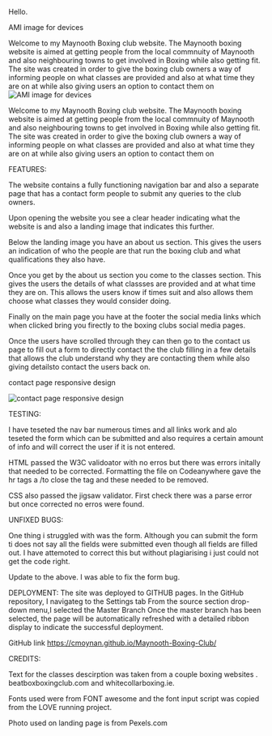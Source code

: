 Hello.

AMI image for devices

Welcome to my Maynooth Boxing club website. The Maynooth boxing website is aimed at getting people from the local commnuity of Maynooth and also neighbouring towns to get involved in Boxing while also getting fit. The site was created in order to give the boxing club owners a way of informing people on what classes are provided and also at what time they are on at while also giving users an option to contact them on
![AMI image for devices](https://github.com/cmoynan/Maynooth-Boxing-Club/assets/150179658/5abfbc6e-2c61-4b92-bd79-39d5f5a518b5)








Welcome to my Maynooth Boxing club website. The Maynooth boxing  website is aimed at getting people from the local commnuity of Maynooth and also neighbouring towns to get involved in Boxing while also getting fit. The site was created in order to give the boxing club owners a way of informing people on what classes are provided and also at what time they are on at while also giving users an option to contact them on

FEATURES:

The website contains a fully functioning navigation bar and also a separate page that has a contact form people to submit any queries to the club owners.

Upon opening the website you see a clear header indicating what the website is and also a landing image that indicates this further.

Below the landing image you have an about us section. This gives the users an indication of who the people are that run the boxing club and what qualifications they also have.

Once you get by the about us section you come to the classes section. This gives the users the details of what classses are provided and at what time they are on. This allows the users know if times suit and also allows them choose what classes they would consider doing.

Finally on the main page you have at the footer the social media links which when clicked bring you firectly to the boxing clubs social media pages.

Once the users have scrolled through they can then go to the contact us page to fill out a form to directly contact the the club filling in a few details that allows the club understand why they are contacting them while also giving detailsto contact the users back on.

contact page responsive design

![contact page responsive design](https://github.com/cmoynan/Maynooth-Boxing-Club/assets/150179658/13ab376f-ec01-4bd0-9027-8eab95892bc7)


TESTING:

I have teseted the nav bar numerous times and all links work and alo teseted the form which can be submitted and also requires a certain amount of info and will correct the user if it is not entered.

HTML passed the W3C validoator with no erros but there was errors initally that needed to be corrected. Formatting the file on Codeanywhere gave the hr tags a /to close the tag and these needed to be removed.

CSS also passed the jigsaw validator. First check there was a parse error but once corrected no erros were found.

UNFIXED BUGS:

One thing i struggled with was the form. Although you can submit the form ti does not say all the fields were submitted even though all fields are filled out. I have attemoted to correct this but without plagiarising i just could not get the code right.

Update to the above. I was able to fix the form bug.

DEPLOYMENT: The site was deployed to GITHUB pages. In the GitHub repository, I navigateg to the Settings tab From the source section drop-down menu,I selected the Master Branch Once the master branch has been selected, the page will be automatically refreshed with a detailed ribbon display to indicate the successful deployment.

GitHub link <https://cmoynan.github.io/Maynooth-Boxing-Club/>

CREDITS:

Text for the classes descirption was taken from a couple boxing websites . beatboxboxingclub.com and whitecollarboxing.ie.

Fonts used were from FONT awesome and the font input script was copied from the LOVE running project.

Photo used on landing page is from Pexels.com
